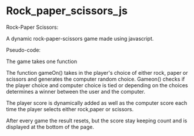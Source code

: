 # Rock_paper_scissors_js

Rock-Paper Scissors:

A dynamic rock-paper-scissors game made using javascript.

Pseudo-code:

The game takes one function 

The function gameOn() takes in the player's choice of either rock, paper or scissors and generates the computer random choice. Gameon() checks if the player choice and computer choice is tied or depending on the choices determines a winner between the user and the computer. 

The player score is dynamically added as well as the computer score each time the player selects either rock,paper or scissors. 

After every game the result resets, but the score stay keeping count and is displayed at the bottom of the page.  
